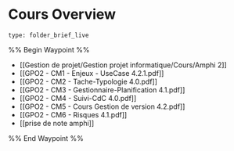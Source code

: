 # Cours Overview
 
```ccard
type: folder_brief_live
```
 
%% Begin Waypoint %%
- [[Gestion de projet/Gestion projet informatique/Cours/Amphi 2]]
- [[GPO2 - CM1 - Enjeux - UseCase 4.2.1.pdf]]
- [[GPO2 - CM2 - Tache-Typologie 4.0.pdf]]
- [[GPO2 - CM3 - Gestionnaire-Planification 4.1.pdf]]
- [[GPO2 - CM4 - Suivi-CdC 4.0.pdf]]
- [[GPO2 - CM5 - Cours Gestion de version 4.2.pdf]]
- [[GPO2 - CM6 - Risques 4.1.pdf]]
- [[prise de note amphi]]

%% End Waypoint %%